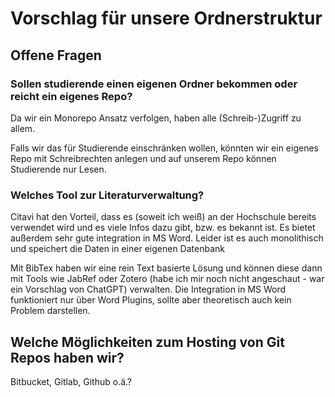 # Vorschlag für unsere Ordnerstruktur

## Offene Fragen

### Sollen studierende einen eigenen Ordner bekommen oder reicht ein eigenes Repo?
Da wir ein Monorepo Ansatz verfolgen, haben alle (Schreib-)Zugriff zu allem. 

Falls wir das für Studierende einschränken wollen, könnten wir ein eigenes Repo mit Schreibrechten anlegen und auf unserem Repo können Studierende nur Lesen.

### Welches Tool zur Literaturverwaltung?
Citavi hat den Vorteil, dass es (soweit ich weiß) an der Hochschule bereits verwendet wird und es viele Infos dazu gibt, bzw. es bekannt ist. Es bietet außerdem sehr gute integration in MS Word. Leider ist es auch monolithisch und speichert die Daten in einer eigenen Datenbank

Mit BibTex haben wir eine rein Text basierte Lösung und können diese dann mit Tools wie JabRef oder Zotero (habe ich mir noch nicht angeschaut - war ein Vorschlag von ChatGPT) verwalten. Die Integration in MS Word funktioniert nur über Word Plugins, sollte aber theoretisch auch kein Problem darstellen. 

## Welche Möglichkeiten zum Hosting von Git Repos haben wir?
Bitbucket, Gitlab, Github o.ä.?